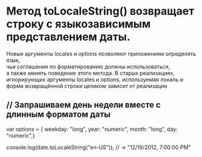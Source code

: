 # Метод toLocaleString() возвращает строку с языкозависимым представлением даты.   
Новые аргументы locales и options позволяют приложениям определять язык,  
 чьи соглашения по форматированию должны использоваться,   
 а также менять поведение этого метода. В старых реализациях,  
 игнорирующих аргументы locales и options, используемая локаль и форма возвращённой строки целиком зависит от реализации

 ## // Запрашиваем день недели вместе с длинным форматом даты
var options = {
  weekday: "long",
  year: "numeric",
  month: "long",
  day: "numeric",}  

  console.log(date.toLocaleString("en-US"));
// → "12/19/2012, 7:00:00 PM"
